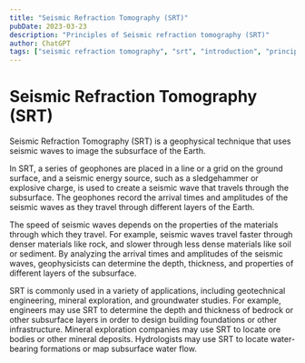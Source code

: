 ```yaml
---
title: "Seismic Refraction Tomography (SRT)"
pubDate: 2023-03-23
description: "Principles of Seismic refraction tomography (SRT)"
author: ChatGPT
tags: ["seismic refraction tomography", "srt", "introduction", "principles"]
---
```


# Seismic Refraction Tomography (SRT)

Seismic Refraction Tomography (SRT) is a geophysical technique that uses seismic waves to image the subsurface of the Earth.

In SRT, a series of geophones are placed in a line or a grid on the ground surface, and a seismic energy source, such as a sledgehammer or explosive charge, is used to create a seismic wave that travels through the subsurface. The geophones record the arrival times and amplitudes of the seismic waves as they travel through different layers of the Earth.

The speed of seismic waves depends on the properties of the materials through which they travel. For example, seismic waves travel faster through denser materials like rock, and slower through less dense materials like soil or sediment. By analyzing the arrival times and amplitudes of the seismic waves, geophysicists can determine the depth, thickness, and properties of different layers of the subsurface.

SRT is commonly used in a variety of applications, including geotechnical engineering, mineral exploration, and groundwater studies. For example, engineers may use SRT to determine the depth and thickness of bedrock or other subsurface layers in order to design building foundations or other infrastructure. Mineral exploration companies may use SRT to locate ore bodies or other mineral deposits. Hydrologists may use SRT to locate water-bearing formations or map subsurface water flow.
